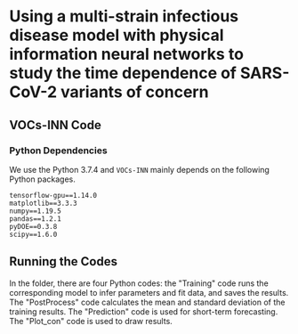 # Using a multi-strain infectious disease model with physical information neural networks to study the time dependence  of SARS-CoV-2 variants of concern
## VOCs-INN Code
### Python Dependencies
We use the Python 3.7.4 and `VOCs-INN` mainly depends on the following Python packages.

```
tensorflow-gpu==1.14.0
matplotlib==3.3.3
numpy==1.19.5
pandas==1.2.1
pyDOE==0.3.8
scipy==1.6.0
```

## Running the Codes


In the folder, there are four Python codes: the "Training" code runs the corresponding model to infer parameters and fit data, and saves the results. The "PostProcess" code calculates the mean and standard deviation of the training results. The "Prediction" code is used for short-term forecasting. The "Plot_con" code is used to draw results.
